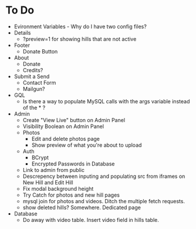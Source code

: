 # To Do
- Evironment Variables - Why do I have two config files?
- Details
    - ?preview=1 for showing hills that are not active
- Footer
    - Donate Button
- About
    - Donate
    - Credits?
- Submit a Send
    - Contact Form
    - Mailgun?
- GQL
    - Is there a way to populate MySQL calls with the args variable instead of the * ?
- Admin
    - Create "View Live" button on Admin Panel
    - Visibility Boolean on Admin Panel
    - Photos
        - Edit and delete photos page
        - Show preview of what you're about to upload
    - Auth
        - BCrypt
        - Encrypted Passwords in Database
    - Link to admin from public
    - Descrepency between inputing and populating src from iframes on New Hill and Edit Hill
    - Fix modal background height
    - Try Catch for photos and new hill pages
    - mysql join for photos and videos. Ditch the multiple fetch requests.
    - show deleted hills? Somewhere. Dedicated page
- Database
    - Do away with video table. Insert video field in hills table.